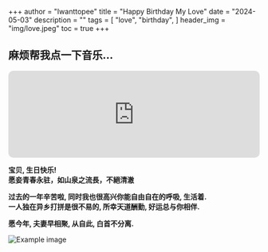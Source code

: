 +++
author = "Iwanttopee"
title = "Happy Birthday My Love"
date = "2024-05-03"
description = ""
tags = [
    "love",
    "birthday",
]
header_img = "img/love.jpeg"
toc = true
+++


## 麻烦帮我点一下音乐...
<iframe allow="autoplay *; encrypted-media *; fullscreen *; clipboard-write" frameborder="0" height="175" style="width:100%;max-width:660px;overflow:hidden;border-radius:10px;" sandbox="allow-forms allow-popups allow-same-origin allow-scripts allow-storage-access-by-user-activation allow-top-navigation-by-user-activation" src="https://embed.music.apple.com/cn/album/happy-birthday/1099815394?i=1099816302&l=en-GB"></iframe>

<!--more-->

**宝贝, 生日快乐!**<br>
**愿妾青春永驻，如山泉之流長，不絕清澈**

**过去的一年辛苦啦, 同时我也很高兴你能自由自在的呼吸, 生活着.**<br>
**一人独在异乡打拼是很不易的, 所幸天道酬勤, 好运总与你相伴.**

**愿今年, 夫妻早相聚, 从自此, 白首不分离.**

![Example image](/blog/img/h1.gif)
